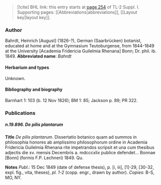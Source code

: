> [!cite] BHL link: this entry starts at [page 254](https://www.biodiversitylibrary.org/page/33264981) of TL-2 Suppl. I.
> Supporting pages: [[Abbreviations|abbreviations]], [[Layout key|layout key]].

### Author

Bahrdt, Heinrich \[August\] (1826-?), German (Saarbrücken) botanist, educated at home and at the Gymnasium Teutoburgense, from 1844-1849 at the University \[Academia Fridericia Guilelmia Rhenana\] Bonn; Dr. phil. ib. 1849. 
**Abbreviated name**: *Bahrdt*

#### Herbarium and types

Unknown.

#### Bibliography and biography

Barnhart 1: 103 (b. 12 Nov 1826); BM 1: 85; Jackson p. 89; PR 322.

### Publications

##### n.19.896. De pilis plantarum

**Title**
*De pilis plantarum*. Dissertatio botanico quam ad summos in philosophia honores ab amplissimo philosophorum ordine in Academia Fridericia Guilelmia Rhenana rite impetrandos scripsit et una cum thesibus adjectis die xv. mensis Decembris a. mdcccxlix publice defendet... Bonnae \[Bonn\] (formis F.P. Lechneri) 1849. Qu.

**Notes**
*Publ*.: 15 Dec 1849 (date of defense thesis), p. \[i, iii\], \[1\]-29, \[30-32, expl. fig., vita, theses), *pl. 1-2* (copp. engr., drawn by author). *Copies*: B-S, MO, NY.

